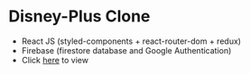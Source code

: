 # Disney-Plus Clone
- React JS (styled-components + react-router-dom + redux)
- Firebase (firestore database and Google Authentication)
- Click <a href="https://disneyplus-clone-c25e3.web.app/">here</a> to view
